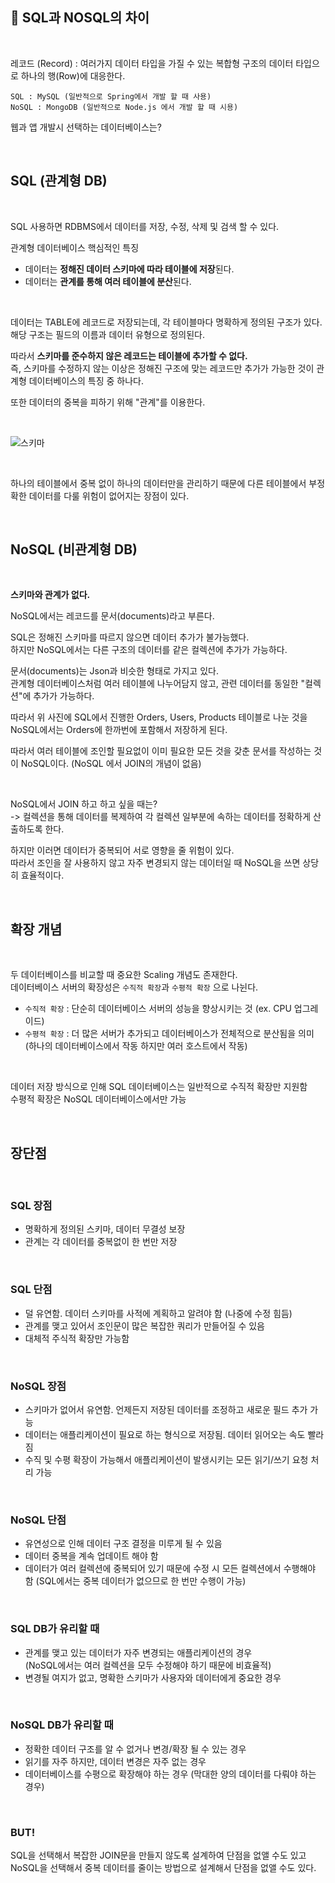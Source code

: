 ## 🧲 SQL과 NOSQL의 차이

<br>

레코드 (Record) : 여러가지 데이터 타입을 가질 수 있는 복합형 구조의 데이터 타입으로 하나의 행(Row)에 대응한다.  

```
SQL : MySQL (일반적으로 Spring에서 개발 할 때 사용)
NoSQL : MongoDB (일반적으로 Node.js 에서 개발 할 때 시용)
```

웹과 앱 개발시 선택하는 데이터베이스는?     

<br>

## SQL (관계형 DB)

<br>

SQL 사용하면 RDBMS에서 데이터를 저장, 수정, 삭제 및 검색 할 수 있다.    

관계형 데이터베이스 핵심적인 특징   
- 데이터는 **정해진 데이터 스키마에 따라 테이블에 저장**된다.   
- 데이터는 **관계를 통해 여러 테이블에 분산**된다.  

<br>

데이터는 TABLE에 레코드로 저장되는데, 각 테이블마다 명확하게 정의된 구조가 있다.    
해당 구조는 필드의 이름과 데이터 유형으로 정의된다.         

따라서 **스키마를 준수하지 않은 레코드는 테이블에 추가할 수 없다.**     
즉, 스키마를 수정하지 않는 이상은 정해진 구조에 맞는 레코드만 추가가 가능한 것이 관계형 데이터베이스의 특징 중 하나다.  

또한 데이터의 중복을 피하기 위해 "관계"를 이용한다.     

<br>

![스키마](https://user-images.githubusercontent.com/56749776/128703097-013d9152-175d-4744-9ecf-de1407d3e7a3.jpg)

<br>

하나의 테이블에서 중복 없이 하나의 데이터만을 관리하기 때문에 다른 테이블에서 부정확한 데이터를 다룰 위험이 없어지는 장점이 있다. 

<br>

## NoSQL (비관계형 DB)

<br>

**스키마와 관계가 없다.**       

NoSQL에서는 레코드를 문서(documents)라고 부른다.        

SQL은 정해진 스키마를 따르지 않으면 데이터 추가가 불가능했다.   
하지만 NoSQL에서는 다른 구조의 데이터를 같은 컬렉션에 추가가 가능하다.      

문서(documents)는 Json과 비슷한 형태로 가지고 있다.     
관계형 데이터베이스처럼 여러 테이블에 나누어담지 않고, 관련 데이터를 동일한 "컬렉션"에 추가가 가능하다.       

따라서 위 사진에 SQL에서 진행한 Orders, Users, Products 테이블로 나눈 것을 NoSQL에서는 Orders에 한까번에 포함해서 저장하게 된다.        

따라서 여러 테이블에 조인할 필요없이 이미 필요한 모든 것을 갖춘 문서를 작성하는 것이 NoSQL이다. (NoSQL 에서 JOIN의 개념이 없음)     

<br>

NoSQL에서 JOIN 하고 하고 싶을 때는?     
-> 컬렉션을 통해 데이터를 복제하여 각 컬렉션 일부분에 속하는 데이터를 정확하게 산출하도록 한다.     

하지만 이러면 데이터가 중복되어 서로 영향을 줄 위험이 있다.     
따라서 조인을 잘 사용하지 않고 자주 변경되지 않는 데이터일 때 NoSQL을 쓰면 상당히 효율적이다.   

<br> 

## 확장 개념

<br>

두 데이터베이스를 비교할 때 중요한 Scaling 개념도 존재한다.     
데이터베이스 서버의 확장성은 ```수직적 확장```과 ```수평적 확장``` 으로 나뉜다.     

- ```수직적 확장``` : 단순히 데이터베이스 서버의 성능을 향상시키는 것 (ex. CPU 업그레이드)    
- ```수평적 확장``` : 더 많은 서버가 추가되고 데이터베이스가 전체적으로 분산됨을 의미 (하나의 데이터베이스에서 작동 하지만 여러 호스트에서 작동)

<br>

데이터 저장 방식으로 인해 SQL 데이터베이스는 일반적으로 수직적 확장만 지원함    
수평적 확장은 NoSQL 데이터베이스에서만 가능     

<br>

## 장단점

<br>

### SQL 장점
- 명확하게 정의된 스키마, 데이터 무결성 보장    
- 관계는 각 데이터를 중복없이 한 번만 저장 

<br>

### SQL 단점 
- 덜 유연함. 데이터 스키마를 사적에 계획하고 알려야 함 (나중에 수정 힘듬)
- 관계를 맺고 있어서 조인문이 많은 복잡한 쿼리가 만들어질 수 있음 
- 대체적 주식적 확장만 가능함   

<br>

### NoSQL 장점
- 스키마가 없어서 유연함. 언제든지 저장된 데이터를 조정하고 새로운 필드 추가 가능   
- 데이터는 애플리케이션이 필요로 하는 형식으로 저장됨. 데이터 읽어오는 속도 빨라짐  
- 수직 및 수평 확장이 가능해서 애플리케이션이 발생시키는 모든 읽기/쓰기 요청 처리 가능   

<br>

### NoSQL 단점 
- 유연성으로 인해 데이터 구조 결정을 미루게 될 수 있음  
- 데이터 중복을 계속 업데이트 해야 함   
- 데이터가 여러 컬렉션에 중복되어 있기 때문에 수정 시 모든 컬렉션에서 수행해야 함 (SQL에서는 중복 데이터가 없으므로 한 번만 수행이 가능)

<br>

### SQL DB가 유리할 때
- 관계를 맺고 있는 데이터가 자주 변경되는 애플리케이션의 경우       
(NoSQL에서는 여러 컬렉션을 모두 수정해야 하기 때문에 비효율적)      
- 변경될 여지가 없고, 명확한 스키마가 사용자와 데이터에게 중요한 경우   

<br>

### NoSQL DB가 유리할 때
- 정확한 데이터 구조를 알 수 없거나 변경/확장 될 수 있는 경우   
- 읽기를 자주 하지만, 데이터 변경은 자주 없는 경우  
- 데이터베이스를 수평으로 확장해야 하는 경우 (막대한 양의 데이터를 다뤄야 하는 경우)

<br>

### BUT!    
SQL을 선택해서 복잡한 JOIN문을 만들지 않도록 설계하여 단점을 없앨 수도 있고 
NoSQL을 선택해서 중복 데이터를 줄이는 방법으로 설계해서 단점을 없앨 수도 있다. 